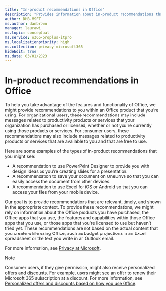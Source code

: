 ```yaml
---
title: "In-product recommendations in Office"
description: "Provides information about in-product recommendations that might appear while using Office."
author: DHB-MSFT
ms.author: danbrown
manager: laurawi
ms.topic: conceptual
ms.service: o365-proplus-itpro
ms.localizationpriority: high
ms.collection: privacy-microsoft365
hideEdit: true
ms.date: 03/01/2023
---
```


# In-product recommendations in Office

To help you take advantage of the features and functionality of Office, we might provide recommendations to you within an Office product that you’re using. For organizational users, these recommendations may include messages related to productivity products or services that your organization has purchased or licensed, whether or not you're currently using those products or services. For consumer users, these recommendations may also include messages related to productivity products or services that are available to you and that are free to use.

Here are some examples of the types of in-product recommendations that you might see:

- A recommendation to use PowerPoint Designer to provide you with design ideas as you’re creating slides for a presentation.
- A recommendation to save your document on OneDrive so that you can easily access the document from other devices.
- A recommendation to use Excel for iOS or Android so that you can access your files from your mobile device.

Our goal is to provide recommendations that are relevant, timely, and shown in the appropriate context. To provide these recommendations, we might rely on information about the Office products you have purchased, the Office apps that you use, the features and capabilities within those Office apps that you use, or those apps that you're licensed to use but haven’t tried yet. These recommendations are not based on the actual content that you create while using Office, such as budget projections in an Excel spreadsheet or the text you write in an Outlook email.

For more information, see [Privacy at Microsoft](https://privacy.microsoft.com/).

> [!NOTE]
> Consumer users, if they give permission, might also receive personalized offers and discounts. For example, users might see an offer to renew their Microsoft 365 subscription at a discount. For more information, see [Personalized offers and discounts based on how you use Office](https://support.microsoft.com/topic/2eef9eeb-23e3-4a63-9d72-4f0596a7b349).